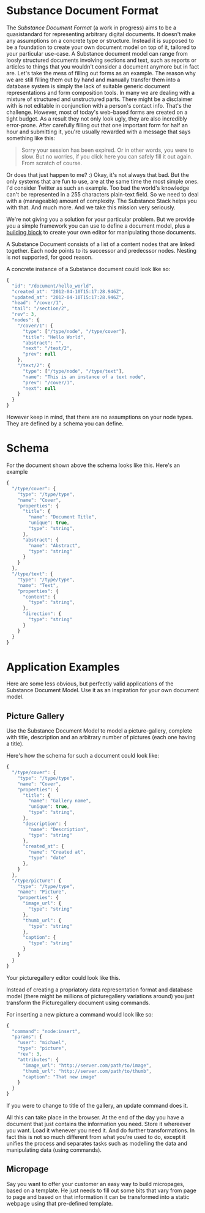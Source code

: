 Substance Document Format
========

The *Substance Document Format* (a work in progress) aims to be a quasistandard for representing arbitrary digital documents. It doesn't make any assumptions on a concrete type or structure. Instead it is supposed to be a foundation to create your own document model on top of it, tailored to your particular use-case. A Substance document model can range from loosly structured documents involving sections and text, such as reports or articles to things that you wouldn't consider a document anymore but in fact are. Let's take the mess of filling out forms as an example. The reason why we are still filling them out by hand and manually transfer them into a database system is simply the lack of suitable generic document representations and form composition tools. In many we are dealing with a mixture of structured and unstructured parts. There might be a disclaimer with is not editable in conjunction with a person's contact info. That's the challenge. However, most of today's web-based forms are created on a tight budget. As a result they not only look ugly, they are also incredibly error-prone. After carefully filling out that one important form for half an hour and submitting it, you're usually rewarded with a message that says something like this:

> Sorry your session has been expired. Or in other words, you were to slow. But no worries, if you click here you can safely fill it out again. From scratch of course.

Or does that just happen to me? :) Okay, it's not always that bad. But the only systems that are fun to use, are at the same time the most simple ones. I'd consider Twitter as such an example. Too bad the world's knowledge can't be represented in a 255 characters plain-text field. So we need to deal with a (manageable) amount of complexity. The Substance Stack helps you with that. And much more. And we take this mission very seriously.

We're not giving you a solution for your particular problem. But we provide you a simple framework you can use to define a document model, plus a [building block](http://github.com/substance/composer) to create your own editor for manipulating those documents.


A Substance Document consists of a list of a content nodes that are linked together. Each node points to its successor and predecssor nodes. Nesting is not supported, for good reason.

A concrete instance of a Substance document could look like so:

```js
{
  "id": "/document/hello_world",
  "created_at": "2012-04-10T15:17:28.946Z",
  "updated_at": "2012-04-10T15:17:28.946Z",
  "head": "/cover/1",
  "tail": "/section/2",
  "rev": 3,
  "nodes": {
    "/cover/1": {
      "type": ["/type/node", "/type/cover"],
      "title": "Hello World",
      "abstract": "",
      "next": "/text/2",
      "prev": null
    },
    "/text/2": {
      "type": ["/type/node", "/type/text"],
      "name": "This is an instance of a text node",
      "prev": "/cover/1",
      "next": null
    }
  }
}
```

However keep in mind, that there are no assumptions on your node types. They are defined by a schema you can define. 

Schema
========

For the document shown above the schema looks like this.
Here's an example 

```js
{
  "/type/cover": {
    "type": "/type/type",
    "name": "Cover",
    "properties": {
      "title": {
        "name": "Document Title",
        "unique": true,
        "type": "string",
      },
      "abstract": {
        "name": "Abstract",
        "type": "string"
      }
    }
  },
  "/type/text": {
    "type": "/type/type",
    "name": "Text",
    "properties": {
      "content": {
        "type": "string",
      },
      "direction": {
        "type": "string"
      }
    }
  }
}
```


Application Examples
========

Here are some less obvious, but perfectly valid applications of the Substance Document Model. Use it as an inspiration for your own document model.


Picture Gallery
--------

Use the Substance Document Model to model a picture-gallery, complete with title, description and an arbitrary number of pictures (each one having a title).

Here's how the schema for such a document could look like:

```js
{
  "/type/cover": {
    "type": "/type/type",
    "name": "Cover",
    "properties": {
      "title": {
        "name": "Gallery name",
        "unique": true,
        "type": "string",
      },
      "description": {
        "name": "Description",
        "type": "string"
      },
      "created_at": {
        "name": "Created at",
        "type": "date"
      },      
    }
  },
  "/type/picture": {
    "type": "/type/type",
    "name": "Picture",
    "properties": {
      "image_url": {
        "type": "string"
      },
      "thumb_url": {
        "type": "string"
      },
      "caption": {
        "type": "string"
      }
    }
  }
}
```

Your picturegallery editor could look like this.

Instead of creating a propriatory data representation format and database model (there might be millions of picturegallery variations around) you just transform the Picturegallery document using commands.

For inserting a new picture a command would look like so:

```js
{
  "command": "node:insert", 
  "params": {
    "user": "michael",
    "type": "picture",
    "rev": 3,
    "attributes": {
      "image_url": "http://server.com/path/to/image",
      "thumb_url": "http://server.com/path/to/thumb",
      "caption": "That new image"
    }
  }
}
```

If you were to change to title of the gallery, an update command does it.

All this can take place in the browser. At the end of the day you have a document that just contains the information you need. Store it whereever you want. Load it whenever you need it. And do further transformations. In fact this is not so much different from what you're used to do, except it unifies the process and separates tasks such as modelling the data and manipulating data (using commands).


Micropage
--------

Say you want to offer your customer an easy way to build micropages, based on a template. He just needs to fill out some bits that vary from page to page and based on that information it can be transformed into a static webpage using that pre-defined template.
